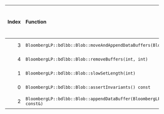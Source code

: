 |   Index | Function                                                                            |   Difference in number of lines |   Function size difference in bytes | Disassembly                                                             |   Number of lines in assumed build | Number of bytes in assumed build   |   Number of lines in ignored build | Number of bytes in ignored build   |
|--------:|:------------------------------------------------------------------------------------|--------------------------------:|------------------------------------:|:------------------------------------------------------------------------|-----------------------------------:|:-----------------------------------|-----------------------------------:|:-----------------------------------|
|       3 | `BloombergLP::bdlbb::Blob::moveAndAppendDataBuffers(BloombergLP::bdlbb::Blob*)`     |                              -1 |                                   0 | [Assumed](3.assume.s.txt), [Ignored](3.none.s.txt), [Diff](3.diff.html) |                                656 | 4,322,128                          |                                656 | 4,321,504                          |
|       4 | `BloombergLP::bdlbb::Blob::removeBuffers(int, int)`                                 |                              -1 |                                   0 | [Assumed](4.assume.s.txt), [Ignored](4.none.s.txt), [Diff](4.diff.html) |                                368 | 4,320,496                          |                                368 | 4,319,872                          |
|       1 | `BloombergLP::bdlbb::Blob::slowSetLength(int)`                                      |                              10 |                                  48 | [Assumed](1.assume.s.txt), [Ignored](1.none.s.txt), [Diff](1.diff.html) |                                576 | 4,316,944                          |                                528 | 4,316,384                          |
|       0 | `BloombergLP::bdlbb::Blob::assertInvariants() const`                                |                             134 |                                 560 | [Assumed](0.assume.s.txt), [Ignored](0.none.s.txt), [Diff](0.diff.html) |                                576 | 4,316,368                          |                                 16 | 4,316,368                          |
|       2 | `BloombergLP::bdlbb::Blob::appendDataBuffer(BloombergLP::bdlbb::BlobBuffer const&)` |                               3 |                                  16 | [Assumed](2.assume.s.txt), [Ignored](2.none.s.txt), [Diff](2.diff.html) |                                160 | 4,320,048                          |                                144 | 4,319,440                          |
